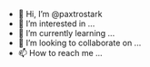 - 👋 Hi, I’m @paxtrostark
- 👀 I’m interested in ...
- 🌱 I’m currently learning ...
- 💞️ I’m looking to collaborate on ...
- 📫 How to reach me ...

<!---
paxtrostark/paxtrostark is a ✨ special ✨ repository because its `README.md` (this file) appears on your GitHub profile.
You can click the Preview link to take a look at your changes.
--->
